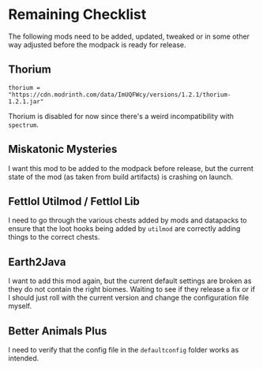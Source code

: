 # Remaining Checklist

The following mods need to be added, updated, tweaked or in some other way adjusted before the modpack is ready for release.

## Thorium

`thorium = "https://cdn.modrinth.com/data/ImUQFWcy/versions/1.2.1/thorium-1.2.1.jar"`

Thorium is disabled for now since there's a weird incompatibility with `spectrum`.

## Miskatonic Mysteries

I want this mod to be added to the modpack before release, but the current state of the mod (as taken from build artifacts) is crashing on launch.

## Fettlol Utilmod / Fettlol Lib

I need to go through the various chests added by mods and datapacks to ensure that the loot hooks being added by `utilmod` are correctly adding things to the correct chests.

## Earth2Java

I want to add this mod again, but the current default settings are broken as they do not contain the right biomes. Waiting to see if they release a fix or if I should just roll with the current version and change the configuration file myself.

## Better Animals Plus

I need to verify that the config file in the `defaultconfig` folder works as intended.